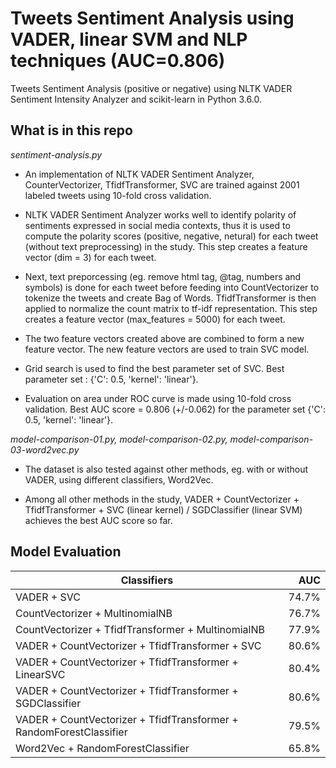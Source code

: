 # Tweets Sentiment Analysis using VADER, linear SVM and NLP techniques (AUC=0.806)

Tweets Sentiment Analysis (positive or negative) using NLTK VADER Sentiment Intensity Analyzer and scikit-learn in Python 3.6.0.


## What is in this repo

*sentiment-analysis.py*  

* An implementation of NLTK VADER Sentiment Analyzer, CounterVectorizer, TfidfTransformer, SVC are trained against 2001 labeled tweets using 10-fold cross validation.

* NLTK VADER Sentiment Analyzer works well to identify polarity of sentiments expressed in social media contexts, thus it is used to compute the polarity scores (positive, negative, netural) for each tweet (without text preprocessing) in the study. This step creates a feature vector (dim = 3) for each tweet.

* Next, text preporcessing (eg. remove html tag, @tag, numbers and symbols) is done for each tweet before feeding into CountVectorizer to tokenize the tweets and create Bag of Words. TfidfTransformer is then applied to normalize the count matrix to tf-idf representation. This step creates a feature vector (max_features = 5000) for each tweet.

* The two feature vectors created above are combined to form a new feature vector. The new feature vectors are used to train SVC model.

* Grid search is used to find the best parameter set of SVC. Best parameter set : {'C': 0.5, 'kernel': 'linear'}.

* Evaluation on area under ROC curve is made using 10-fold cross validation.  Best AUC score = 0.806 (+/-0.062) for the parameter set {'C': 0.5, 'kernel': 'linear'}.


*model-comparison-01.py, model-comparison-02.py, model-comparison-03-word2vec.py*

* The dataset is also tested against other methods, eg. with or without VADER, using different classifiers, Word2Vec.

* Among all other methods in the study, VADER + CountVectorizer + TfidfTransformer + SVC (linear kernel) / SGDClassifier (linear SVM) achieves the best AUC score so far.


## Model Evaluation
 
| Classifiers                                                            |  AUC   |
| -----------------------------------------------------------------------|-------:|
| VADER + SVC                                                            |  74.7% |
| CountVectorizer + MultinomialNB                                        |  76.7% |
| CountVectorizer + TfidfTransformer + MultinomialNB                     |  77.9% |
| VADER + CountVectorizer + TfidfTransformer + SVC                       |  80.6% |
| VADER + CountVectorizer + TfidfTransformer + LinearSVC                 |  80.4% |
| VADER + CountVectorizer + TfidfTransformer + SGDClassifier             |  80.6% |
| VADER + CountVectorizer + TfidfTransformer + RandomForestClassifier    |  79.5% |
| Word2Vec + RandomForestClassifier                                      |  65.8% |

